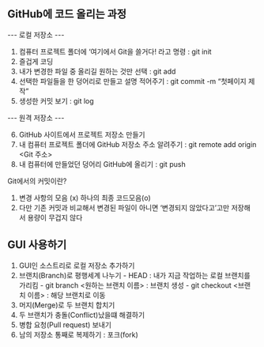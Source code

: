 ## GitHub에 코드 올리는 과정

--- 로컬 저장소 ---
1. 컴퓨터 프로젝트 폴더에 ‘여기에서 Git을 쓸거다! 라고 명령 : git init
2. 즐겁게 코딩
3. 내가 변경한 파일 중 올리길 원하는 것만 선택 : git add
4. 선택한 파일들을 한 덩어리로 만들고 설명 적어주기 : git commit -m “첫페이지 제작”
5. 생성한 커밋 보기 : git log

--- 원격 저장소 ---

6. GitHub 사이트에서 프로젝트 저장소 만들기 
7. 내 컴퓨터 프로젝트 폴더에 GitHub 저장소 주소 알려주기 : git remote add origin <Git 주소>
8. 내 컴퓨터에 만들었던 덩어리 GitHub에 올리기 : git push

Git에서의 커밋이란?
1. 변경 사항의 모음 (x) 하나의 최종 코드모음(o)
2. 다만 기존 커밋과 비교해서 변경된 파일이 아니면 ‘변경되지 않았다고’고만 저장해서 용량이 무겁지 않다

## GUI 사용하기

1. GUI인 소스트리로 로컬 저장소 추가하기
2. 브랜치(Branch)로 평행세계 나누기 - HEAD : 내가 지금 작업하는 로컬 브랜치를 가리킴 - git branch <원하는 브랜치 이름> : 브랜치 생성 - git checkout <브랜치 이름> : 해당 브랜치로 이동
3. 머지(Merge)로 두 브랜치 합치기
4. 두 브랜치가 충돌(Conflict)났을떄 해결하기
5. 병합 요청(Pull request) 보내기
6. 남의 저장소 통째로 복제하기 : 포크(fork)
